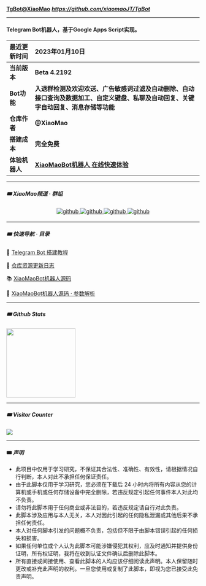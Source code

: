 **[TgBot@XiaoMao](https://github.com/xiaomaoJT/TgBot)**
***https://github.com/xiaomaoJT/TgBot***



------------

#### Telegram Bot机器人，基于Google Apps Script实现。

| **最近更新时间** | **2023年01月10日**                                           |
| :--------------- | :----------------------------------------------------------- |
| **当前版本**     | **Beta 4.2192**                                              |
| **Bot功能**      | **入退群检测及欢迎欢送、广告敏感词过滤及自动删除、自动接口查询及数据加工、自定义键盘、私聊及自动回复、关键字自动回复、消息存储等功能** |
| **仓库作者**     | **@XiaoMao**                                                 |
| **搭建成本**     | **完全免费**                                                 |
| **体验机器人**   | [**XiaoMaoBot机器人 在线快速体验**](https://t.me/Xiao_MaoMao_bot) |



------------

##### 🎟 XiaoMao频道 · 群组

<div align="center">
<a href="https://t.me/xiaomaoJT" target="_blank">
<img src=https://img.shields.io/badge/Telegram-XiaoMao频道-blue alt=github style="margin-bottom: 5px;" />
</a>
<a href="https://t.me/hSuMjrQppKE5MWU9" target="_blank">
<img src=https://img.shields.io/badge/Telegram-XiaoMao%E7%BE%A4%E8%81%8A-red alt=github style="margin-bottom: 5px;" />
</a>
<a href="https://t.me/Xiao_MaoMao_bot" target="_blank">
<img src=https://img.shields.io/badge/Robot-XiaoMaoBot-orange alt=github style="margin-bottom: 5px;" />
</a>
<a href="https://github.com/xiaomaoJT/xiaomaoJT/blob/main/photo/qrcode.jpg?raw=true" target="_blank">
<img src=https://img.shields.io/badge/WeChat-小帽集团-green alt=github style="margin-bottom: 5px;" />
</a>
</div>



------

##### 🎟 快速导航 · 目录

🚗 [Telegram Bot 搭建教程](https://github.com/xiaomaoJT/TgBot/blob/main/COURSE.md)

📖 [仓库资源更新日志](https://github.com/xiaomaoJT/TgBot/blob/main/UPDATELOG.md)

📚 [XiaoMaoBot机器人源码](https://raw.githubusercontent.com/xiaomaoJT/TgBot/main/Apps%20Script/MaoBot.gs/maoBot.gs)

🌲 [XiaoMaoBot机器人源码 · 参数解析](https://github.com/xiaomaoJT/TgBot/tree/main/Apps%20Script/MaoBot.gs)

------------


##### 🎟 Github Stats

<div align="left">
<img src="https://github-readme-stats.vercel.app/api?username=xiaomaoJT&show_icons=true&count_private=true&hide_border=true" align="center" style="height:180px;" />
</div>


------


##### 🎟 Visitor Counter

<div align="left">
<img src="https://komarev.com/ghpvc/?username=xiaomaoJT&&style=flat-square" align="center" />
</div>



------------

#### 🎟 ***声明***

- 此项目中仅用于学习研究，不保证其合法性、准确性、有效性，请根据情况自行判断，本人对此不承担任何保证责任。
- 由于此脚本仅用于学习研究，您必须在下载后 24 小时内将所有内容从您的计算机或手机或任何存储设备中完全删除，若违反规定引起任何事件本人对此均不负责。
- 请勿将此脚本用于任何商业或非法目的，若违反规定请自行对此负责。
- 此脚本涉及应用与本人无关，本人对因此引起的任何隐私泄漏或其他后果不承担任何责任。
- 本人对任何脚本引发的问题概不负责，包括但不限于由脚本错误引起的任何损失和损害。
- 如果任何单位或个人认为此脚本可能涉嫌侵犯其权利，应及时通知并提供身份证明，所有权证明，我将在收到认证文件确认后删除此脚本。
- 所有直接或间接使用、查看此脚本的人均应该仔细阅读此声明。本人保留随时更改或补充此声明的权利。一旦您使用或复制了此脚本，即视为您已接受此免责声明。
